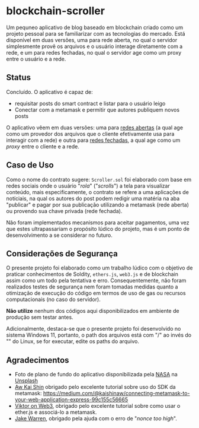 # blockchain-scroller

Um pequneo aplicativo de blog baseado em blockchain criado como um projeto pessoal para se familiarizar com as tecnologias do mercado. Está disponível em duas versões, uma para rede aberta, no qual o servidor simplesmente provê os arquivos e o usuário interage diretamente com a rede, e um para redes fechadas, no qual o servidor age como um proxy entre o usuário e a rede.

## Status

Concluído. O aplicativo é capaz de:

- requisitar posts do smart contract e listar para o usuário leigo
- Conectar com a metamask e permitir que autores publiquem novos posts

O aplicativo vêem em duas versões: uma para [redes abertas](./cliente_rede_aberta/) (a qual age como um provedor dos arquivos que o cliente efetivamente usa para interagir com a rede) e outra para [redes fechadas](./cliente_rede_fechada/), a qual age como um _proxy_ entre o cliente e a rede.

## Caso de Uso

Como o nome do contrato sugere: `Scroller.sol` foi elaborado com base em redes sociais onde o usuário "_rola_" ("_scrolls_") a tela para visualizar conteúdo, mais especificamente, o contrato se refere a uma aplicações de notíciais, na qual os autores do post podem redigir uma matéria na aba "publicar" e pagar por sua publicação utilizando a metamask (rede aberta) ou provendo sua chave privada (rede fechada).

Não foram implementados mecanismos para aceitar pagamentos, uma vez que estes ultrapassariam o propósito lúdico do projeto, mas é um ponto de desenvolvimento a se considerar no futuro.

## Considerações de Segurança

O presente projeto foi elaborado como um trabalho lúdico com o objetivo de praticar conhecimentos de Soldity, `ethers.js`, `web3.js` e de blockchain assim como um todo pela tentativa e erro. Consequentemente, não foram realizados testes de segurança nem foram tomadas medidas quanto a otimização de execução do código em termos de uso de gas ou recursos computacionais (no caso do servidor).

**Não utilize** nenhum dos códigos aqui disponibilizados em ambiente de produção sem testar antes.

Adicionalmente, destaca-se que o presente projeto foi desenvolvido no sistema Windows 11, portanto, o path dos arquivos está com "/" ao invés do "\" do Linux, se for executar, edite os paths do arquivo.

## Agradecimentos

- Foto de plano de fundo do aplicativo disponibilizada pela <a href="https://unsplash.com/pt-br/@nasa?utm_content=creditCopyText&utm_medium=referral&utm_source=unsplash">NASA</a> na <a href="https://unsplash.com/pt-br/fotografias/foto-do-espaco-sideral-Q1p7bh3SHj8?utm_content=creditCopyText&utm_medium=referral&utm_source=unsplash">Unsplash</a>
- [Aw Kai Shin](https://medium.com/@kaishinaw?source=post_page-----99c155c56665--------------------------------) obrigado pelo excelente tutorial sobre uso do SDK da metamask: https://medium.com/@kaishinaw/connecting-metamask-to-your-web-application-express-99c155c56665
- [Viktor on Web3](https://www.youtube.com/watch?v=x61ntVrOz_c), obrigado pelo excelente tutorial sobre como usar o ether.js e associá-lo a metamask.
- [Jake Warren](https://medium.com/@thelasthash/solved-nonce-too-high-error-with-metamask-and-hardhat-adc66f092cd), obrigado pela ajuda com o erro de "_nonce too high_".


